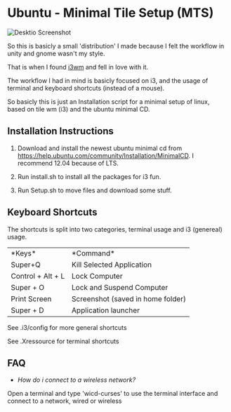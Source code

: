 # Ubuntu - Minimal Tile Setup (MTS)

![Desktio Screenshot](https://raw.github.com/charnley/ubuntu-mts/master/screenshots/screenshot_1.png)


So this is basicly a small 'distribution' I made because I felt the workflow in
unity and gnome wasn't my style. 

That is when I found [i3wm](http://i3wm.org/) and fell in love with it.

The workflow I had in mind is basicly focused on i3, and the usage of terminal and
keyboard shortcuts (instead of a mouse). 

So basicly this is just an
Installation script for a minimal setup of linux, based on tile wm (i3) and the ubuntu minimal CD.

## Installation Instructions

1. Download and install the newest ubuntu minimal cd from
https://help.ubuntu.com/community/Installation/MinimalCD.
I recommend 12.04 because of LTS.

2. Run install.sh to install all the packages for i3 fun.

3. Run Setup.sh to move files and download some stuff.

## Keyboard Shortcuts

The shortcuts is split into two categories, terminal usage and i3 (genereal)
usage.

<table>
  <tr><td>*Keys*</td><td>*Command*</td></tr>
  <tr><td>Super+Q</td><td>Kill Selected Application</td></tr>
  <tr><td>Control + Alt + L</td><td> Lock Computer</td></tr>
  <tr><td>Super + O</td><td> Lock and Suspend Computer </td></tr>
  <tr><td>Print Screen </td><td> Screenshot (saved in home folder) </td></tr>
  <tr><td>Super + D </td><td> Application launcher </td></tr>
</table>

See .i3/config for more general shortcuts

See .Xressource for terminal shortcuts


## FAQ

* *How do i connect to a wireless network?*

Open a terminal and type 'wicd-curses' to use
the terminal interface and connect to a network,
wired or wireless

